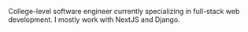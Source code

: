 College-level software engineer currently specializing in full-stack web development. I mostly work with NextJS and Django.
